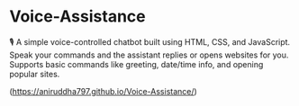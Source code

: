 # Voice-Assistance
🎙️ A simple voice-controlled chatbot built using HTML, CSS, and JavaScript. Speak your commands and the assistant replies or opens websites for you. Supports basic commands like greeting, date/time info, and opening popular sites.


(https://aniruddha797.github.io/Voice-Assistance/)
